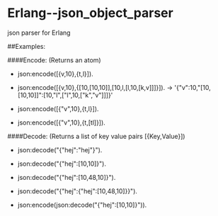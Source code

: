 # Erlang--json_object_parser
json parser for Erlang

##Examples:

####Encode: (Returns an atom)

- json:encode([{v,10},{t,l}]).

- json:encode([{v,10},{[10,[10,10]],[10,l,[l,10,[k,v]]]}]). -> '{"v":10,"[10,[10,10]]":[10,"l",["l",10,["k","v"]]]}'

- json:encode([{"v",10},{t,l}]).

- json:encode([{"v",10},{t,[tl]}]).

####Decode: (Returns a list of key value pairs [{Key,Value}])

- json:decode("{\"hej\":\"hej\"}").

- json:decode("{\"hej\":[10,10]}").

- json:decode("{\"hej\":[10,48,10]}").

- json:decode("{\"hej\":{\"hej\":[10,48,10]}}").

- json:encode(json:decode("{\"hej\":[10,10]}")).
